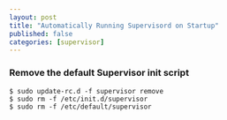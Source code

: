 ```yaml
---
layout: post
title: "Automatically Running Supervisord on Startup"
published: false
categories: [supervisor]
---
```


### Remove the default Supervisor init script
```shell
$ sudo update-rc.d -f supervisor remove
$ sudo rm -f /etc/init.d/supervisor
$ sudo rm -f /etc/default/supervisor
```
